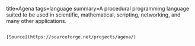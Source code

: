 title=Agena
tags=language
summary=A procedural programming language suited to be used in scientific, mathematical, scripting, networking, and many other applications.
~~~~~~

[Source](https://sourceforge.net/projects/agena/)

